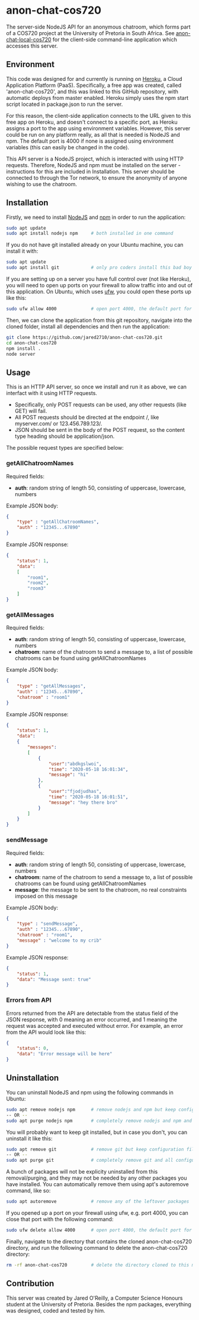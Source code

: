 # anon-chat-cos720
The server-side NodeJS API for an anonymous chatroom, which forms part of a COS720 project at the University of Pretoria in South Africa. See [anon-chat-local-cos720](https://github.com/jared2710/anon-chat-local-cos720) for the client-side command-line application which accesses this server.

## Environment
This code was designed for and currently is running on [Heroku](https://heroku.com), a Cloud Application Platform (PaaS). Specifically, a free app was created, called 'anon-chat-cos720', and this was linked to this GitHub repository, with automatic deploys from master enabled. Heroku simply uses the npm start script located in package.json to run the server.

For this reason, the client-side application connects to the URL given to this free app on Heroku, and doesn't connect to a specific port, as Heroku assigns a port to the app using environment variables. However, this server could be run on any platform really, as all that is needed is NodeJS and npm. The default port is 4000 if none is assigned using environment variables (this can easily be changed in the code). 

This API server is a NodeJS project, which is interacted with using HTTP requests. Therefore, NodeJS and npm must be installed on the server - instructions for this are included in Installation. This server should be connected to through the Tor network, to ensure the anonymity of anyone wishing to use the chatroom.

## Installation

Firstly, we need to install [NodeJS](https://nodejs.org/) and [npm](https://www.npmjs.com/) in order to run the application:
```bash
sudo apt update
sudo apt install nodejs npm     # both installed in one command
```

If you do not have git installed already on your Ubuntu machine, you can install it with:
```bash
sudo apt update
sudo apt install git            # only pro coders install this bad boy
```

If you are setting up on a server you have full control over (not like Heroku), you will need to open up ports on your firewall to allow traffic into and out of this application. On Ubuntu, which uses [ufw](https://help.ubuntu.com/community/UFW), you could open these ports up like this:
```bash
sudo ufw allow 4000             # open port 4000, the default port for this server
```

Then, we can clone the application from this git repository, navigate into the cloned folder, install all dependencies and then run the application:
```bash
git clone https://github.com/jared2710/anon-chat-cos720.git
cd anon-chat-cos720
npm install .
node server
```

## Usage
This is an HTTP API server, so once we install and run it as above, we can interfact with it using HTTP requests. 
- Specifically, only POST requests can be used, any other requests (like GET) will fail.
- All POST requests should be directed at the endpoint /, like myserver.com/ or 123.456.789.123/. 
- JSON should be sent in the body of the POST request, so the content type heading should be application/json. 

The possible request types are specified below:

### getAllChatroomNames 
Required fields:
- **auth**: random string of length 50, consisting of uppercase, lowercase, numbers

Example JSON body:
````json
{
    "type" : "getAllChatroomNames",
    "auth" : "12345...67890"
}
````

Example JSON response:
````json
{
    "status": 1,
    "data": 
    [
        "room1",
        "room2",
        "room3"
    ]
}
````

### getAllMessages 
Required fields:
- **auth**: random string of length 50, consisting of uppercase, lowercase, numbers
- **chatroom**: name of the chatroom to send a message to, a list of possible chatrooms can be found using getAllChatroomNames

Example JSON body:
````json
{
    "type" : "getAllMessages",
    "auth" : "12345...67890",
    "chatroom" : "room1"
}
````

Example JSON response:
````json
{
    "status": 1,
    "data": 
    {
        "messages": 
        [
            {
                "user":"abdkgslwoi",
                "time": "2020-05-18 16:01:34",
                "message": "hi"
            },
            {
                "user":"fjodjudhas",
                "time": "2020-05-18 16:01:51",
                "message": "hey there bro"
            }
        ]
    }
}
````

### sendMessage
Required fields:
- **auth**: random string of length 50, consisting of uppercase, lowercase, numbers
- **chatroom**: name of the chatroom to send a message to, a list of possible chatrooms can be found using getAllChatroomNames
- **message**: the message to be sent to the chatroom, no real constraints imposed on this message

Example JSON body:
````json
{
    "type" : "sendMessage",
    "auth" : "12345...67890",
    "chatroom" : "room1",
    "message" : "welcome to my crib"
}
````

Example JSON response:
````json
{
    "status": 1,
    "data": "Message sent: true"
}
````

### Errors from API
Errors returned from the API are detectable from the status field of the JSON response, with 0 meaning an error occurred, and 1 meaning the request was accepted and executed without error. For example, an error from the API would look like this:
````json
{
    "status": 0,
    "data": "Error message will be here"
}
````

## Uninstallation

You can uninstall NodeJS and npm using the following commands in Ubuntu:
```bash
sudo apt remove nodejs npm      # remove nodejs and npm but keep configuration files
-- OR --
sudo apt purge nodejs npm       # completely remove nodejs and npm and all configuration files
```

You will probably want to keep git installed, but in case you don't, you can uninstall it like this:
```bash
sudo apt remove git             # remove git but keep configuration files
-- OR --
sudo apt purge git              # completely remove git and all configuration files
```

A bunch of packages will not be explicity uninstalled from this removal/purging, and they may not be needed by any other packages you have installed. You can automatically remove them using apt's autoremove command, like so:
```bash
sudo apt autoremove             # remove any of the leftover packages
```

If you opened up a port on your firewall using ufw, e.g. port 4000, you can close that port with the following command:
```bash
sudo ufw delete allow 4000      # open port 4000, the default port for this server
```

Finally, navigate to the directory that contains the cloned anon-chat-cos720 directory, and run the following command to delete the anon-chat-cos720 directory:
```bash
rm -rf anon-chat-cos720         # delete the directory cloned to this machine
```



## Contribution
This server was created by Jared O'Reilly, a Computer Science Honours student at the University of Pretoria. Besides the npm packages, everything was designed, coded and tested by him. 
